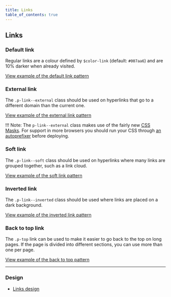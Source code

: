 ```yaml
---
title: Links
table_of_contents: true
---
```


## Links

### Default link

Regular links are a colour defined by `$color-link` (default: `#007aa6`) and are 10% darker when already visited.

<a href="https://vanilla-framework.github.io/vanilla-framework/examples/base/links/"
    class="js-example">
View example of the default link pattern
</a>

### External link

The `.p-link--external` class should be used on hyperlinks that go to a different domain than the current one.

<a href="https://vanilla-framework.github.io/vanilla-framework/examples/patterns/links/links-external/"
    class="js-example">
View example of the external link pattern
</a>

!!! Note:
The `p-link--external` class makes use of the fairly new [CSS Masks](http://www.caniuse.com/#search=mask). For support in more browsers you should run your CSS through [an autoprefixer](https://www.npmjs.com/package/autoprefixer) before deploying.

### Soft link

The `.p-link--soft` class should be used on hyperlinks where many links are grouped together, such as a link cloud.

<a href="https://vanilla-framework.github.io/vanilla-framework/examples/patterns/links/links-soft/"
    class="js-example">
View example of the soft link pattern
</a>

### Inverted link

The `.p-link--inverted` class should be used where links are placed on a dark background.

<a href="https://vanilla-framework.github.io/vanilla-framework/examples/patterns/links/links-inverted/"
    class="js-example">
View example of the inverted link pattern
</a>

### Back to top link

The `.p-top` link can be used to make it easier to go back to the top on long pages. If the page is divided into different sections, you can use more than one per page.

<a href="https://vanilla-framework.github.io/vanilla-framework/examples/patterns/links/links-back-to-top/"
    class="js-example">
View example of the back to top pattern
</a>

<hr />

### Design

- [Links design](https://github.com/ubuntudesign/vanilla-design/tree/master/Links)
